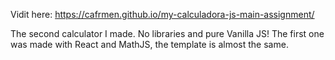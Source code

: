 Vidit here:
https://cafrmen.github.io/my-calculadora-js-main-assignment/ 

The second calculator I made. No libraries and pure Vanilla JS!
The first one was made with React and MathJS, the template is almost the same.
